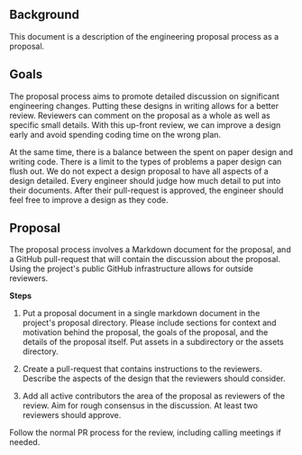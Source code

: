 ## Background

This document is a description of the engineering proposal process as a proposal.

## Goals

The proposal process aims to promote detailed discussion on significant engineering changes. Putting these designs in writing allows for a better review. Reviewers can comment on the proposal as a whole as well as specific small details. With this up-front review, we can improve a design early and avoid spending coding time on the wrong plan.

At the same time, there is a balance between the spent on paper design and writing code. There is a limit to the types of problems a paper design can flush out. We do not expect a design proposal to have all aspects of a design detailed. Every engineer should judge how much detail to put into their documents. After their pull-request is approved, the engineer should feel free to improve a design as they code.

## Proposal

The proposal process involves a Markdown document for the proposal, and a GitHub pull-request that will contain the discussion about the proposal. Using the project's public GitHub infrastructure allows for outside reviewers.

**Steps**

1. Put a proposal document in a single markdown document in the project's proposal directory. Please include sections for context and motivation behind the proposal, the goals of the proposal, and the details of the proposal itself. Put assets in a subdirectory or the assets directory.

2. Create a pull-request that contains instructions to the reviewers. Describe the aspects of the design that the reviewers should consider.

3. Add all active contributors the area of the proposal as reviewers of the review. Aim for rough consensus in the discussion. At least two reviewers should approve. 

Follow the normal PR process for the review, including calling meetings if needed.    
